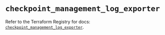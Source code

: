 # `checkpoint_management_log_exporter`

Refer to the Terraform Registry for docs: [`checkpoint_management_log_exporter`](https://registry.terraform.io/providers/checkpointsw/checkpoint/2.11.0/docs/resources/management_log_exporter).

